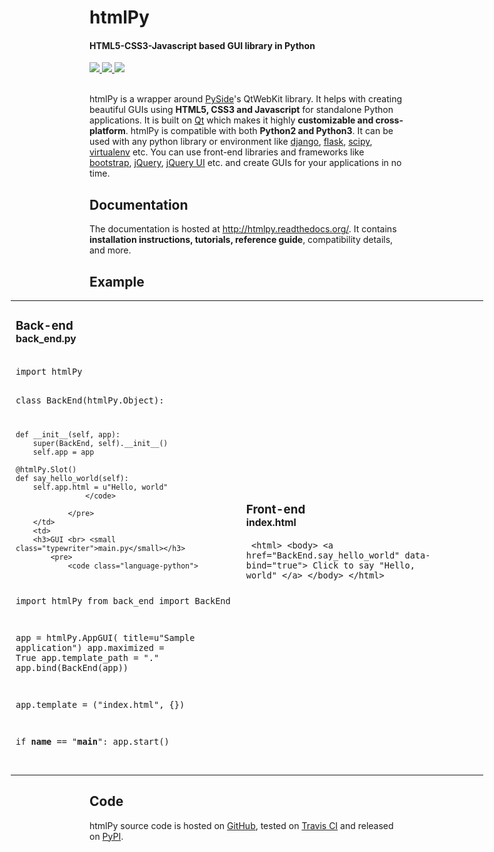 <h1>htmlPy</h1>
<h4>HTML5-CSS3-Javascript based GUI library in Python</h4>
<a href="https://travis-ci.org/amol-mandhane/htmlPy" class="badges" target="_blank">
    <img src="https://img.shields.io/travis/amol-mandhane/htmlPy/master.svg">
</a>
<a href="https://pypi.python.org/pypi/htmlPy/" class="badges" target="_blank">
    <img style="max-width:100%;" src="https://img.shields.io/pypi/v/htmlPy.svg">
</a>
<a href="https://pypi.python.org/pypi/htmlPy/" class="badges" target="_blank">
    <img style="max-width:100%;" src="https://img.shields.io/pypi/dm/htmlPy.svg">
</a>
<br><br>

<p>htmlPy is a wrapper around <a href="https://pyside.org/" target="_blank">PySide</a>'s QtWebKit library. It helps with creating beautiful GUIs using <b>HTML5, CSS3 and Javascript</b> for standalone Python applications. It is built on <a href="http://qt.io/" target="_blank">Qt</a> which makes it highly <b>customizable and cross-platform</b>. htmlPy is compatible with both <b>Python2 and Python3</b>. It can be used with any python library or environment like <a href="https://www.djangoproject.com/" target="_blank">django</a>, <a href="http://flask.pocoo.org/" target="_blank">flask</a>, <a href="http://www.scipy.org/" target="_blank">scipy</a>, <a href="http://virtualenv.readthedocs.org/" target="_blank">virtualenv</a> etc. You can use front-end libraries and frameworks like <a href="http://getbootstrap.com/" target="_blank">bootstrap</a>, <a href="http://jquery.com/" target="_blank">jQuery</a>, <a href="http://jqueryui.com/" target="_blank">jQuery UI</a> etc. and create GUIs for your applications in no time.</p>

<h2>Documentation</h2>
<p>The documentation is hosted at <a href="http://htmlpy.readthedocs.org/">http://htmlpy.readthedocs.org/</a>. It contains <b>installation instructions, tutorials, reference guide</b>, compatibility details, and more.</p>

<h2>Example</h2>
<table style="width: 150%; margin-left: -25%;">
    <tr>
        <td>
        <h3>Back-end <br> <small class="typewriter">back_end.py</small></h3>
        <pre>
            <code class="language-python">
import htmlPy


class BackEnd(htmlPy.Object):

    def __init__(self, app):
        super(BackEnd, self).__init__()
        self.app = app

    @htmlPy.Slot()
    def say_hello_world(self):
        self.app.html = u"Hello, world"
                    </code>

                </pre>
        </td>
        <td>
        <h3>GUI <br> <small class="typewriter">main.py</small></h3>
            <pre>
                <code class="language-python">
import htmlPy
from back_end import BackEnd

app = htmlPy.AppGUI(
    title=u"Sample application")
app.maximized = True
app.template_path = "."
app.bind(BackEnd(app))

app.template = ("index.html", {})

if __name__ == "__main__":
app.start()
            </code>
        </pre></td>
        <td>
        <h3>Front-end <br> <small class="typewriter">index.html</small></h3>
        <pre>
            <code class="language-markup highlight">
&lt;html&gt;
  &lt;body&gt;
&lt;a
href="BackEnd.say_hello_world"
data-bind="true"&gt;
  Click to say "Hello, world"
&lt;/a&gt;
  &lt;/body&gt;
&lt;/html&gt;
            </code>
        </pre></td>
    </tr>
</table>

<h2>Code</h2>
<p>htmlPy source code is hosted on <a href="https://github.com/amol-mandhane/htmlPy" target="_blank">GitHub</a>, tested on <a href="https://travis-ci.org/amol-mandhane/htmlPy" target="_blank">Travis CI</a> and released on <a href="https://pypi.python.org/pypi/htmlPy/" target="_blank">PyPI</a>.</p>
</div>
